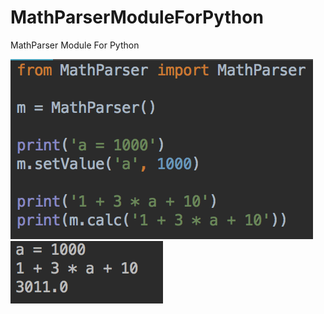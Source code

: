 # MathParserModuleForPython
MathParser Module For Python

![screenshot](code_screenshot.png)   
![screenshot](run_screenshot.png) 
